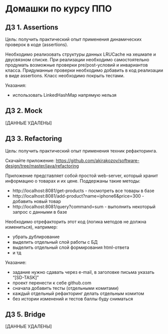 # Домашки по курсу ППО

## ДЗ 1. Assertions

Цель: получить практический опыт применения динамических проверок в коде (assertions).

Необходимо реализовать структуры данных LRUCache на хешмапе и двусвязном списке. При
реализации необходимо самостоятельно продумать возможные проверки pre/post-условий и
инвариантов класса. Придуманные проверки необходимо добавить в код реализации в виде
assertions. Класс необходимо покрыть тестами.

Указания:
* использовать LinkedHashMap напрямую нельзя

## ДЗ 2. Mock

[ДАННЫЕ УДАЛЕНЫ]

## ДЗ 3. Refactoring

Цель: получить практический опыт применения техник рефакторинга.

Скачайте приложение: https://github.com/akirakozov/software-design/tree/master/java/refactoring

Приложение представляет собой простой web-server, который хранит информацию о товарах и
их цене. Поддержаны такие методы:
* http://localhost:8081/get-products - посмотреть все товары в базе
* http://localhost:8081/add-product?name=iphone6&price=300 - добавить новый товар
* http://localhost:8081/query?command=sum - выполнить некоторый запрос с данными в
  базе

Необходимо отрефакторить этот код (логика методов не должна измениться), например:
* убрать дублирование
* выделить отдельный слой работы с БД
* выделить отдельный слой формирования html-ответа
* и тд
  
Указание:
* задание нужно сдавать через e-mail, в заголовке письма указать “[SD-TASK]”
* проект перенести к себе github.com
* сначала добавить тесты (отдельными комитами)
* каждый отдельный рефакторинг делать отдельным комитом
* без истории изменений и тестов баллы буду сниматься

## ДЗ 5. Bridge

[ДАННЫЕ УДАЛЕНЫ]